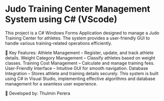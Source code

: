 # Judo Training Center Management System using C# (VScode)
This project is a C# Windows Forms Application designed to manage a Judo Training Center for athletes. The system provides a user-friendly GUI to handle various training-related operations efficiently.

📌 Key Features:
Athlete Management – Register, update, and track athlete details.
Weight Category Management – Classify athletes based on weight classes.
Training Cost Management – Calculate and manage training fees.
User-Friendly Interface – Intuitive GUI for smooth navigation.
Database Integration – Stores athlete and training details securely.
This system is built using C# in Visual Studio, implementing effective algorithms and database management for a seamless user experience.

🚀 Developed by: Thulmin Perera

